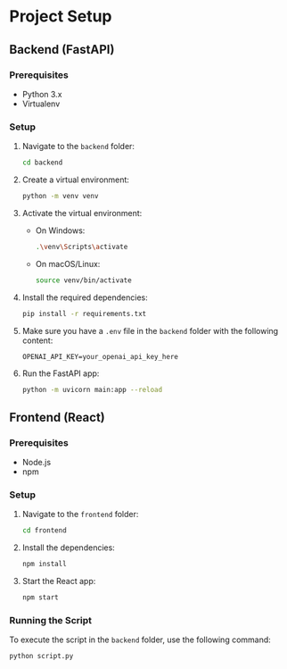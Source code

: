# Project Setup

## Backend (FastAPI)

### Prerequisites

- Python 3.x
- Virtualenv

### Setup

1. Navigate to the `backend` folder:

    ```sh
    cd backend
    ```

2. Create a virtual environment:

    ```sh
    python -m venv venv
    ```

3. Activate the virtual environment:

    - On Windows:

        ```sh
        .\venv\Scripts\activate
        ```

    - On macOS/Linux:

        ```sh
        source venv/bin/activate
        ```

4. Install the required dependencies:

    ```sh
    pip install -r requirements.txt
    ```

5. Make sure you have a `.env` file in the `backend` folder with the following content:

    ```env
    OPENAI_API_KEY=your_openai_api_key_here
    ```

6. Run the FastAPI app:

    ```sh
    python -m uvicorn main:app --reload
    ```

## Frontend (React)

### Prerequisites

- Node.js
- npm

### Setup

1. Navigate to the `frontend` folder:

    ```sh
    cd frontend
    ```

2. Install the dependencies:

    ```sh
    npm install
    ```

3. Start the React app:

    ```sh
    npm start
    ```

### Running the Script

To execute the script in the `backend` folder, use the following command:

```sh
python script.py

```

